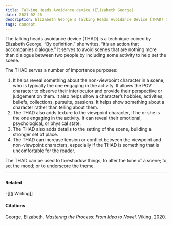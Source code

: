 ```yaml
---
title: Talking Heads Avoidance device (Elizabeth George)
date: 2021-02-26
description: Elizabeth George's Talking Heads Avoidance Device (THAD) is a fiction writing technique for combining action with dialogue. 
tags: concept
---
```


The talking heads avoidance device (THAD) is a technique coined by Elizabeth George. “By definition,” she writes, “it’s an action that accompanies dialogue.” It serves to avoid scenes that are nothing more than dialogue between two people by including some activity to help set the scene. 

The THAD serves a number of importance purposes:

1. It helps reveal something about the non-viewpoint character in a scene, who is typically the one engaging in the activity. It allows the POV character to observe their interlocutor and provide their perspective or judgement on them. It also helps show a character’s hobbies, activities, beliefs, collections, pursuits, passions. It helps show something about a character rather than telling about them. 
2. The THAD also adds texture to the viewpoint character, if he or she is the one engaging in the activity. It can reveal their emotional, psychological, or physical state. 
3. The THAD also adds details to the setting of the scene, building a stronger set of place. 
4. The THAD can increase tension or conflict between the viewpoint and non-viewpoint characters, especially if the THAD is something that is uncomfortable for the reader. 

The THAD can be used to foreshadow things; to alter the tone of a scene; to set the mood; or to underscore the theme. 

---
#### Related
-[[§ Writing]]

#### Citations
George, Elizabeth. _Mastering the Process: From Idea to Novel_. Viking, 2020.